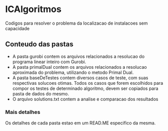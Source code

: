 # ICAlgoritmos
Codigos para resolver o problema da localizacao de instalacoes sem capacidade

## Conteudo das pastas 
- A pasta gurobi contem os arquivos relacionados a resolucao do programa linear inteiro com Gurobi.
- A pasta primalDual contem os arquivos relacionados a resolucao aproximada do problema, utilizando o metodo Primal Dual.
- A pasta baseDeTestes contem diversos casos de teste, com suas respectivas solucoes otimas. Todos os casos que forem escolhidos para compor os testes de determinado algoritmo, devem ser copiados para pasta de dados do mesmo.
- O arquivo solutions.txt contem a analise e comparacao dos resultados

### Mais detalhes
Os detalhes de cada pasta estao em um READ.ME especifico da mesma.
